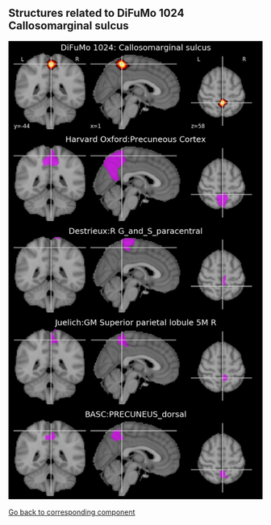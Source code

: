 


## Structures related to DiFuMo 1024 Callosomarginal sulcus

![955](955.jpg "Structures related to DiFuMo 1024 Callosomarginal sulcus")

[Go back to corresponding component](https://parietal-inria.github.io/DiFuMo/1024/html/955.html)